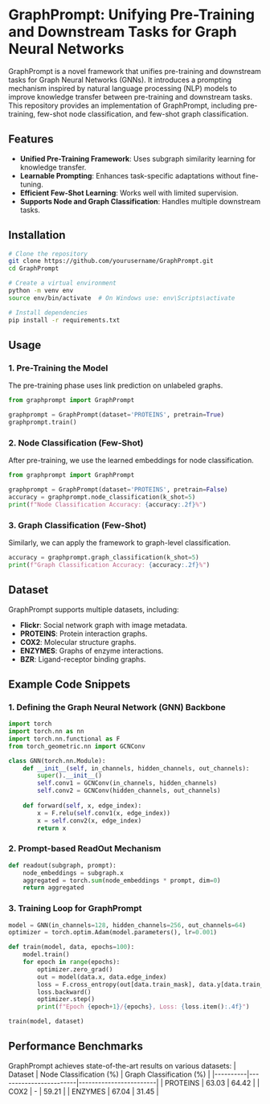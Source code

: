 # GraphPrompt: Unifying Pre-Training and Downstream Tasks for Graph Neural Networks

GraphPrompt is a novel framework that unifies pre-training and downstream tasks for Graph Neural Networks (GNNs). It introduces a prompting mechanism inspired by natural language processing (NLP) models to improve knowledge transfer between pre-training and downstream tasks. This repository provides an implementation of GraphPrompt, including pre-training, few-shot node classification, and few-shot graph classification.

## Features
- **Unified Pre-Training Framework**: Uses subgraph similarity learning for knowledge transfer.
- **Learnable Prompting**: Enhances task-specific adaptations without fine-tuning.
- **Efficient Few-Shot Learning**: Works well with limited supervision.
- **Supports Node and Graph Classification**: Handles multiple downstream tasks.

## Installation

```bash
# Clone the repository
git clone https://github.com/yourusername/GraphPrompt.git
cd GraphPrompt

# Create a virtual environment
python -m venv env
source env/bin/activate  # On Windows use: env\Scripts\activate

# Install dependencies
pip install -r requirements.txt
```

## Usage
### 1. Pre-Training the Model
The pre-training phase uses link prediction on unlabeled graphs.

```python
from graphprompt import GraphPrompt

graphprompt = GraphPrompt(dataset='PROTEINS', pretrain=True)
graphprompt.train()
```

### 2. Node Classification (Few-Shot)
After pre-training, we use the learned embeddings for node classification.

```python
from graphprompt import GraphPrompt

graphprompt = GraphPrompt(dataset='PROTEINS', pretrain=False)
accuracy = graphprompt.node_classification(k_shot=5)
print(f"Node Classification Accuracy: {accuracy:.2f}%")
```

### 3. Graph Classification (Few-Shot)
Similarly, we can apply the framework to graph-level classification.

```python
accuracy = graphprompt.graph_classification(k_shot=5)
print(f"Graph Classification Accuracy: {accuracy:.2f}%")
```

## Dataset
GraphPrompt supports multiple datasets, including:
- **Flickr**: Social network graph with image metadata.
- **PROTEINS**: Protein interaction graphs.
- **COX2**: Molecular structure graphs.
- **ENZYMES**: Graphs of enzyme interactions.
- **BZR**: Ligand-receptor binding graphs.

## Example Code Snippets
### 1. Defining the Graph Neural Network (GNN) Backbone
```python
import torch
import torch.nn as nn
import torch.nn.functional as F
from torch_geometric.nn import GCNConv

class GNN(torch.nn.Module):
    def __init__(self, in_channels, hidden_channels, out_channels):
        super().__init__()
        self.conv1 = GCNConv(in_channels, hidden_channels)
        self.conv2 = GCNConv(hidden_channels, out_channels)
    
    def forward(self, x, edge_index):
        x = F.relu(self.conv1(x, edge_index))
        x = self.conv2(x, edge_index)
        return x
```

### 2. Prompt-based ReadOut Mechanism
```python
def readout(subgraph, prompt):
    node_embeddings = subgraph.x
    aggregated = torch.sum(node_embeddings * prompt, dim=0)
    return aggregated
```

### 3. Training Loop for GraphPrompt
```python
model = GNN(in_channels=128, hidden_channels=256, out_channels=64)
optimizer = torch.optim.Adam(model.parameters(), lr=0.001)

def train(model, data, epochs=100):
    model.train()
    for epoch in range(epochs):
        optimizer.zero_grad()
        out = model(data.x, data.edge_index)
        loss = F.cross_entropy(out[data.train_mask], data.y[data.train_mask])
        loss.backward()
        optimizer.step()
        print(f"Epoch {epoch+1}/{epochs}, Loss: {loss.item():.4f}")

train(model, dataset)
```

## Performance Benchmarks
GraphPrompt achieves state-of-the-art results on various datasets:
| Dataset  | Node Classification (%) | Graph Classification (%) |
|----------|------------------------|------------------------|
| PROTEINS | 63.03                   | 64.42                   |
| COX2     | -                        | 59.21                   |
| ENZYMES  | 67.04                   | 31.45                   |


